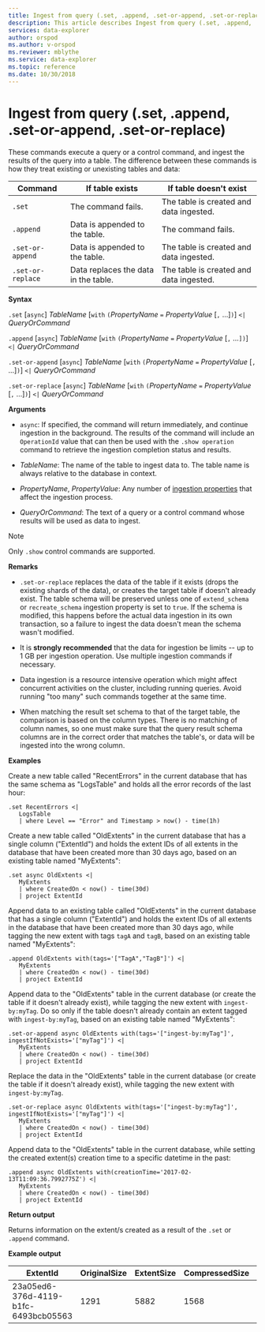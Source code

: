 ```yaml
---
title: Ingest from query (.set, .append, .set-or-append, .set-or-replace) - Azure Data Explorer | Microsoft Docs
description: This article describes Ingest from query (.set, .append, .set-or-append, .set-or-replace) in Azure Data Explorer.
services: data-explorer
author: orspod
ms.author: v-orspod
ms.reviewer: mblythe
ms.service: data-explorer
ms.topic: reference
ms.date: 10/30/2018
---
```

# Ingest from query (.set, .append, .set-or-append, .set-or-replace)

These commands execute a query or a control command, and ingest the results of the query
into a table. The difference between these commands is how they treat
existing or unexisting tables and data:

|Command          |If table exists                     |If table doesn't exist                 |
|-----------------|------------------------------------|---------------------------------------|
|`.set`           |The command fails.                  |The table is created and data ingested.|
|`.append`        |Data is appended to the table.      |The command fails.                     |
|`.set-or-append` |Data is appended to the table.      |The table is created and data ingested.|
|`.set-or-replace`|Data replaces the data in the table.|The table is created and data ingested.|

**Syntax**

`.set` [`async`] *TableName* [`with` `(`*PropertyName* `=` *PropertyValue* [`,` ...]`)`] `<|` *QueryOrCommand*

`.append` [`async`] *TableName* [`with` `(`*PropertyName* `=` *PropertyValue* [`,` ...`])`] `<|` *QueryOrCommand*

`.set-or-append` [`async`] *TableName* [`with` `(`*PropertyName* `=` *PropertyValue* [`,` ...]`)`] `<|` *QueryOrCommand*

`.set-or-replace` [`async`] *TableName* [`with` `(`*PropertyName* `=` *PropertyValue* [`,` ...]`)`] `<|` *QueryOrCommand*

**Arguments**

* `async`: If specified, the command will return immediately, and continue
  ingestion in the background. The results of the command will include
  an `OperationId` value that can then be used with the `.show operation`
  command to retrieve the ingestion completion status and results.

* *TableName*: The name of the table to ingest data to.
  The table name is always relative to the database in context.

* *PropertyName*, *PropertyValue*: Any number of
  [ingestion properties](./index.md#ingestion-properties) that affect the ingestion process.

* *QueryOrCommand*: The text of a query or a control command whose results will be used as data
  to ingest.

> [!NOTE]
> Only `.show` control commands are supported.

**Remarks**

* `.set-or-replace` replaces the data of the table if it exists (drops the existing shards of the data),
  or creates the target table if doesn't already exist.
  The table schema will be preserved unless one of `extend_schema` or `recreate_schema`
  ingestion property is set to `true`. If the schema is modified, this happens before the actual data
  ingestion in its own transaction, so a failure to ingest the data doesn't mean the schema wasn't modified.

* It is **strongly recommended** that the data for ingestion be limits -- up to 1 GB per ingestion
  operation. Use multiple ingestion commands if necessary.

* Data ingestion is a resource intensive operation which might affect concurrent activities on the cluster,
  including running queries. Avoid running "too many" such commands together at the same time.

* When matching the result set schema to that of the target table, the comparison is based on the
  column types. There is no matching of column names, so one must make sure that the query result
  schema columns are in the correct order that matches the table's, or data will be ingested into
  the wrong column.
 
**Examples** 

Create a new table called "RecentErrors" in the current database that has the same schema as "LogsTable" and holds all the error records of the last hour:

```kusto
.set RecentErrors <| 
   LogsTable
   | where Level == "Error" and Timestamp > now() - time(1h)
```

Create a new table called "OldExtents" in the current database that has a single column ("ExtentId") 
and holds the extent IDs of all extents in the database that have been created more than 30 days ago,
based on an existing table named "MyExtents":

```kusto
.set async OldExtents <| 
   MyExtents 
   | where CreatedOn < now() - time(30d) 
   | project ExtentId 	
```

Append data to an existing table called "OldExtents" in the current database that has a single column ("ExtentId") 
and holds the extent IDs of all extents in the database that have been created more than 30 days ago,
while tagging the new extent with tags `tagA` and `tagB`, based on an existing table named "MyExtents":

```kusto
.append OldExtents with(tags='["TagA","TagB"]') <| 
   MyExtents 
   | where CreatedOn < now() - time(30d) 
   | project ExtentId 	
```
 
Append data to the "OldExtents" table in the current database (or create the table if it doesn't already exist), 
while tagging the new extent with `ingest-by:myTag`. Do so only if the table doesn't already contain an extent 
tagged with `ingest-by:myTag`, based on an existing table named "MyExtents":

```kusto
.set-or-append async OldExtents with(tags='["ingest-by:myTag"]', ingestIfNotExists='["myTag"]') <| 
   MyExtents 
   | where CreatedOn < now() - time(30d) 
   | project ExtentId 	
```

Replace the data in the "OldExtents" table in the current database (or create the table if it doesn't already exist), 
while tagging the new extent with `ingest-by:myTag`.

```kusto
.set-or-replace async OldExtents with(tags='["ingest-by:myTag"]', ingestIfNotExists='["myTag"]') <| 
   MyExtents 
   | where CreatedOn < now() - time(30d) 
   | project ExtentId 	
```

Append data to the "OldExtents" table in the current database, while setting the created extent(s) creation time
to a specific datetime in the past:

```kusto
.append async OldExtents with(creationTime='2017-02-13T11:09:36.7992775Z') <| 
   MyExtents 
   | where CreatedOn < now() - time(30d) 
   | project ExtentId 	
```

**Return output**
 
Returns information on the extent/s created as a result of the `.set` or `.append` command.

**Example output**

|ExtentId |OriginalSize |ExtentSize |CompressedSize |IndexSize |RowCount | 
|--|--|--|--|--|--|
|23a05ed6-376d-4119-b1fc-6493bcb05563 |1291 |5882 |1568 |4314 |10 |

